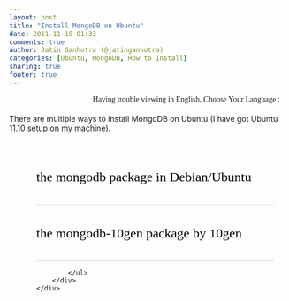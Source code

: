 ```yaml
---
layout: post
title: "Install MongoDB on Ubuntu"
date: 2011-11-15 01:33
comments: true
author: Jatin Ganhotra (@jatinganhotra)
categories: [Ubuntu, MongoDB, How to Install]
sharing: true
footer: true
---
```


<link href='http://fonts.googleapis.com/css?family=Coming+Soon&subset=latin,latin-ext' rel='stylesheet' type='text/css'>

<div>
<span style="float:right;" id="google_translate_element"></span>
<span style="float:right; font-family: 'Coming Soon', cursive;">Having trouble viewing in English, Choose Your Language : &nbsp;&nbsp;&nbsp;</span>
</div>
<BR>&nbsp;<BR>

<script type="text/javascript" src="http://ajax.googleapis.com/ajax/libs/jquery/1.6.4/jquery.min.js"></script>
<script src="{{ root_url }}/javascripts/jquery.accordion.js"></script>
<script src="{{ root_url }}/javascripts/jquery.easing.1.3.js"></script>
<script type="text/javascript">
  $(function() {			
    var $j = jQuery.noConflict();
    $j('#st-accordion').accordion({
      oneOpenedItem	: true
    });
  });
</script>

<div class="container">
There are multiple ways to install MongoDB on Ubuntu (I have got Ubuntu 11.10 setup on my machine).
<div class="wrapper">
    <div id="st-accordion" class="st-accordion">
    <ul>
      <li>
    <a href="#">the mongodb package in Debian/Ubuntu<span class="st-arrow">Open or Close</span></a>
    <div class="st-content">
        On running
        {% codeblock %}
        sudo apt-cache show mongodb
        {% endcodeblock %}
        it will print out a lot of information about the package like
```
Package: mongodb
Architecture: i386
Version: 1:1.8.2-1ubuntu1
Depends: mongodb-server, mongodb-dev
Filename: pool/universe/m/mongodb/mongodb_1.8.2-1ubuntu1_i386.deb
```
        If you carefully notice, the version is outdated. If you wish to install it, run
        {% codeblock %}
        sudo apt-get install mongodb
        {% endcodeblock %}
        and mongodb will be installed for you alongwith<br/><em>libmozjs185-1.0 mongodb-clients mongodb-dev mongodb-server</em>
        </div>
    </li>
    <li>
        <a href="#">the mongodb-10gen package by 10gen<span class="st-arrow">Open or Close</span></a>
        <div class="st-content">

        To install the mongodb-10gen package, corresponding to the latest stable release, follow the instructions as follows:<br/>
        
        + Add the GPG key:
        {% codeblock %}
        sudo apt-key adv --keyserver keyserver.ubuntu.com --recv 7F0CEB10
        {% endcodeblock %}

        + Add this line verbatim to your <strong>/etc/apt/sources.list</strong>
``` ruby /etc/apt/sources.list
# if you are on older Ubuntus
deb http://downloads-distro.mongodb.org/repo/debian-sysvinit dist 10gen
# On new Ubuntus, add this
deb http://downloads-distro.mongodb.org/repo/ubuntu-upstart dist 10gen
```

        + Update the sources
        {% codeblock %}
        sudo apt-get update
        {% endcodeblock %}

        + Install the desired package(latest stable or latest development release)
        {% codeblock %}
        sudo apt-get install mongodb-10gen
        {% endcodeblock %}
            
        For more detailed guide on this, refer to <a href="http://www.mongodb.org/display/DOCS/Ubuntu+and+Debian+packages">MongoDB guide for Ubuntu and Debian packages</a>

        </div>
    </li>
		<li>
      <a href="#">Unix binaries<span class="st-arrow">Open or Close</span></a>
      <div class="st-content">
32-bit
``` javascript
$ # replace "2.0.1" in the url below with the version you want
$ curl http://downloads.mongodb.org/linux/mongodb-linux-i686-2.0.1.tgz > mongo.tgz
$ tar xzf mongo.tgz
```
64-bit
``` javascript
$ # replace "2.0.1" in the url below with the version you want
$ curl http://downloads.mongodb.org/linux/mongodb-linux-x86_64-2.0.1.tgz > mongo.tgz
$ tar xzf mongo.tgz
```          
      </div>
    </li>
		<li>
      <a href="#">Building from source<span class="st-arrow">Open or Close</span></a>
      <div class="st-content">
        + Install prerequisites
        For Ubuntu 10.04+ :<br/>
        (For older versions, refer <a href="http://www.mongodb.org/display/DOCS/Building+for+Linux"> MongoDB guide for building from source </a> )
``` javascript
apt-get -y install tcsh git-core scons g++
apt-get -y install libpcre++-dev libboost-dev libreadline-dev xulrunner-1.9.2-dev
apt-get -y install libboost-program-options-dev libboost-thread-dev libboost-filesystem-dev libboost-date-time-dev
```
        + Get source
``` javascript
git clone git://github.com/mongodb/mongo.git && cd mongo
git tag -l
git checkout r2.0.0
```
        + Build
        {% codeblock %}
        scons all
        {% endcodeblock %}
        + Install --prefix can be anywhere you want to contain your binaries e.g. /usr/local or /opt/mongo.
        {% codeblock %}
        scons --prefix=/opt/mongo install
        {% endcodeblock %}
    </div>
  </li>

            </ul>
        </div>
    </div>
</div>
<div>
<style type="text/css">
a{color:#000;text-decoration:none;}.wrapper{width:90%;max-width:800px;margin:30px auto;}.st-accordion{width:100%;min-width:270px;margin:0 auto;}.st-accordion ul li{height:100px;border-bottom:1px solid #c7deef;border-top:1px solid #fff;overflow:hidden;}.st-accordion ul li:first-child{border-top:none;}.st-accordion ul li > a{font-family:'Josefin Slab',Georgia, serif;text-shadow:1px 1px 1px #fff;font-size:24px;display:block;position:relative;line-height:100px;outline:none;-webkit-transition:color .2s ease-in-out;-moz-transition:color .2s ease-in-out;-o-transition:color .2s ease-in-out;-ms-transition:color .2s ease-in-out;transition:color .2s ease-in-out;}.st-accordion ul li > a span{background:transparent url({{ root_url }}/images/down.png) no-repeat center center;text-indent:-9000px;width:26px;height:14px;position:absolute;top:50%;right:-26px;margin-top:-7px;opacity:0;-webkit-transition:all .2s ease-in-out;-moz-transition:all .2s ease-in-out;-o-transition:all .2s ease-in-out;-ms-transition:all .2s ease-in-out;transition:all .2s ease-in-out;}.st-accordion ul li > a:hover span{opacity:1;right:10px;}.st-accordion ul li.st-open > a span{-webkit-transform:rotate(180deg);-moz-transform:rotate(180deg);transform:rotate(180deg);right:10px;opacity:1;}.st-content{padding:5px 0 30px;}.st-content p{font-size:16px;font-family:Georgia, serif;font-style:italic;line-height:28px;padding:0 4px 15px;}.st-content img{width:125px;border-right:1px solid #fff;border-bottom:1px solid #fff;}.st-accordion ul li > a:hover,.st-accordion ul li.st-open > a{color:#1693eb;}@media screen and max-width 320px{.st-accordion ul li > a{font-size:36px;}}
</style>
</div>
